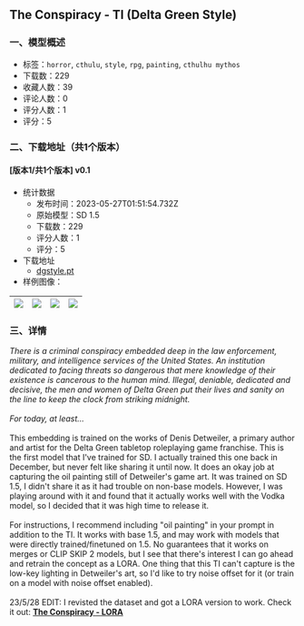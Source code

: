 ## The Conspiracy - TI (Delta Green Style)
### 一、模型概述

- 标签：`horror`, `cthulu`, `style`, `rpg`, `painting`, `cthulhu mythos`
- 下载数：229
- 收藏人数：39
- 评论人数：0
- 评分人数：1
- 评分：5

### 二、下载地址（共1个版本）

#### [版本1/共1个版本] v0.1

- 统计数据
  - 发布时间：2023-05-27T01:51:54.732Z
  - 原始模型：SD 1.5
  - 下载数：229
  - 评分人数：1
  - 评分：5
- 下载地址
  - [dgstyle.pt](https://civitai.com/api/download/models/82314)
- 样例图像：

| <img src="https://image.civitai.com/xG1nkqKTMzGDvpLrqFT7WA/748db09b-5ee5-4dd0-9468-a2e5a9c694fb/width=450/925603.jpeg" /> | <img src="https://image.civitai.com/xG1nkqKTMzGDvpLrqFT7WA/ecd4d626-dc33-4a80-992b-9b13401b3857/width=450/925606.jpeg" /> | <img src="https://image.civitai.com/xG1nkqKTMzGDvpLrqFT7WA/d9f885fd-7d96-494e-91e7-359fc2e175db/width=450/925608.jpeg" /> | <img src="https://image.civitai.com/xG1nkqKTMzGDvpLrqFT7WA/005d4cf6-eb2b-4e8d-b4ef-4a26a57f558b/width=450/925612.jpeg" /> |
| ---- | ---- | ---- | ---- |


### 三、详情
<p><em>There is a criminal conspiracy embedded deep in the law enforcement, military, and intelligence services of the United States. An institution dedicated to facing threats so dangerous that mere knowledge of their existence is cancerous to the human mind. Illegal, deniable, dedicated and decisive, the men and women of Delta Green put their lives and sanity on the line to keep the clock from striking midnight.<br /><br />For today, at least...</em><br /><br />This embedding is trained on the works of Denis Detweiler, a primary author and artist for the Delta Green tabletop roleplaying game franchise. This is the first model that I've trained for SD. I actually trained this one back in December, but never felt like sharing it until now. It does an okay job at capturing the oil painting still of Detweiler's game art. It was trained on SD 1.5, I didn't share it as it had trouble on non-base models. However, I was playing around with it and found that it actually works well with the Vodka model, so I decided that it was high time to release it.<br /><br />For instructions, I recommend including "oil painting" in your prompt in addition to the TI. It works with base 1.5, and may work with models that were directly trained/finetuned on 1.5. No guarantees that it works on merges or CLIP SKIP 2 models, but I see that there's interest I can go ahead and retrain the concept as a LORA. One thing that this TI can't capture is the low-key lighting in Detweiler's art, so I'd like to try noise offset for it (or train on a model with noise offset enabled).<br /><br />23/5/28 EDIT: I revisted the dataset and got a LORA version to work. Check it out: <a rel="ugc" href="https://civitai.com/models/79040/the-conspiracy-lora-delta-green-style"><strong>The Conspiracy - LORA</strong></a></p>